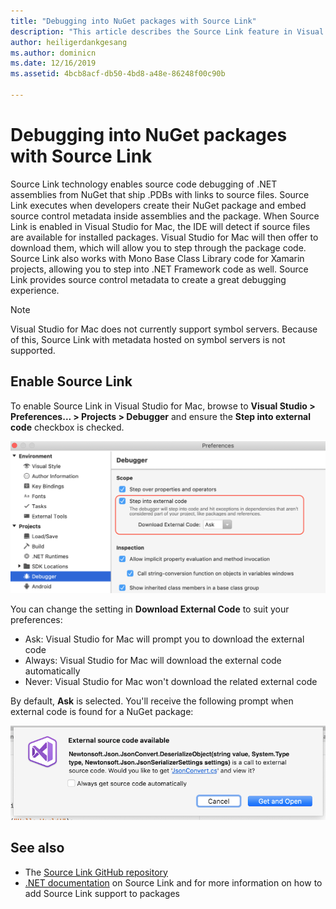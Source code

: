 ```yaml
---
title: "Debugging into NuGet packages with Source Link"
description: "This article describes the Source Link feature in Visual Studio for Mac."
author: heiligerdankgesang
ms.author: dominicn
ms.date: 12/16/2019
ms.assetid: 4bcb8acf-db50-4bd8-a48e-86248f00c90b

---
```


# Debugging into NuGet packages with Source Link

Source Link technology enables source code debugging of .NET assemblies from NuGet that ship .PDBs with links to source files. Source Link executes when developers create their NuGet package and embed source control metadata inside assemblies and the package. When Source Link is enabled in Visual Studio for Mac, the IDE will detect if source files are available for installed packages. Visual Studio for Mac will then offer to download them, which will allow you to step through the package code. Source Link also works with Mono Base Class Library code for Xamarin projects, allowing you to step into .NET Framework code as well. Source Link provides source control metadata to create a great debugging experience.

> [!NOTE]
> Visual Studio for Mac does not currently support symbol servers. Because of this, Source Link with metadata hosted on symbol servers is not supported.

## Enable Source Link

To enable Source Link in Visual Studio for Mac, browse to **Visual Studio > Preferences... > Projects > Debugger** and ensure the **Step into external code** checkbox is checked.

![Screenshot of preferences dialog showing Step into external code checkbox](media/source-link1.png)

You can change the setting in **Download External Code** to suit your preferences:
* Ask: Visual Studio for Mac will prompt you to download the external code
* Always: Visual Studio for Mac will download the external code automatically
* Never: Visual Studio for Mac won't download the related external code

By default, **Ask** is selected. You'll receive the following prompt when external code is found for a NuGet package:

![Screenshot of prompt that appears when external code is found for a NuGet package](media/source-link2.png)


## See also

- The [Source Link GitHub repository](https://github.com/dotnet/sourcelink/blob/master/README.md)
- [.NET documentation](/dotnet/standard/library-guidance/sourcelink) on Source Link and for more information on how to add Source Link support to packages